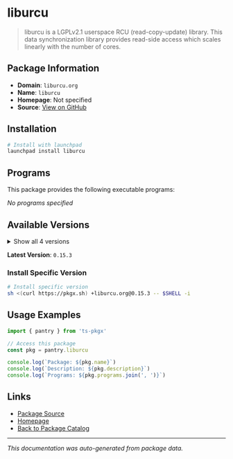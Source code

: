 # liburcu

> liburcu is a LGPLv2.1 userspace RCU (read-copy-update) library. This data synchronization library provides read-side access which scales linearly with the number of cores.

## Package Information

- **Domain**: `liburcu.org`
- **Name**: `liburcu`
- **Homepage**: Not specified
- **Source**: [View on GitHub](https://github.com/pkgxdev/pantry/tree/main/projects/liburcu.org/package.yml)

## Installation

```bash
# Install with launchpad
launchpad install liburcu
```

## Programs

This package provides the following executable programs:

*No programs specified*

## Available Versions

<details>
<summary>Show all 4 versions</summary>

- `0.15.3`, `0.15.2`, `0.15.1`, `0.15.0`

</details>

**Latest Version**: `0.15.3`

### Install Specific Version

```bash
# Install specific version
sh <(curl https://pkgx.sh) +liburcu.org@0.15.3 -- $SHELL -i
```

## Usage Examples

```typescript
import { pantry } from 'ts-pkgx'

// Access this package
const pkg = pantry.liburcu

console.log(`Package: ${pkg.name}`)
console.log(`Description: ${pkg.description}`)
console.log(`Programs: ${pkg.programs.join(', ')}`)
```

## Links

- [Package Source](https://github.com/pkgxdev/pantry/tree/main/projects/liburcu.org/package.yml)
- [Homepage](#)
- [Back to Package Catalog](../package-catalog.md)

---

*This documentation was auto-generated from package data.*
